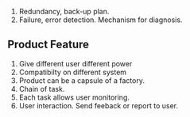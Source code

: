 1. Redundancy, back-up plan.   
2. Failure, error detection. Mechanism for diagnosis.

## Product Feature ## 

1. Give different user different power    
2. Compatibilty on different system   
3. Product can be a capsule of a factory. 
4. Chain of task. 
5. Each task allows user monitoring. 
6. User interaction. Send feeback or report to user. 

